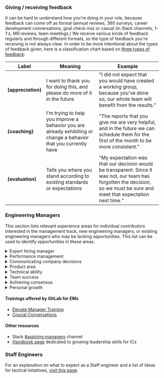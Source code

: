 ### Giving / receiving feedback

It can be hard to understand how you're doing in your role, because feedback can come off as formal (annual reviews, 360 surveys, career development conversations, goal check-ins) or casual (in Slack channels, 1-1's, MR reviews, team meetings.) We receive various kinds of feedback regularly and through different formats, so the type of feedback you're receiving is not always clear. In order to be more intentional about the types of feedback given, here is a classification chart based on [three types of feedback](https://forimpact.org/three-types-feedback/#:~:text=%E2%80%9CFeedback%20comes%20in%20three%20forms,about%20relationship%20and%20human%20connection.):

| Label | Meaning | Example |
|---|---|---|
| **(appreciation)** | I want to thank you for doing this, and please do more of it in the future | "I did not expect that you would have created a working group, because you've done so, our whole team will benefit from the results." |
| **(coaching)** | I'm trying to help you improve a behavior you are already exhibiting or change a behavior that you currently have | "The reports that you give me are very helpful, and in the future we can schedule them for the first of the month to be more consistent." |
| **(evaluation)** | Tells you where you stand according to existing standards or expectations | "My expectation was that our decision would be transparent. Since it was not, our team has forgotten the decision, so we must be sure and meet that expectation next time." |

### Engineering Managers

This section lists relevant experience areas for individual contributors interested in the management track, new engineering managers, or existing engineering managers who may be lacking opportunities. This list can be used to identify opportunities in these areas.

<details markdown=1>
<summary>Expert hiring manager</summary>

**Expert hiring manager**

* Experience with behavioral interviews
* Screening candidates for your team
* Identifying cultural answers or clarifying vague answers
* Identifying a headcount need in advance

</details>

<details markdown=1>
<summary>Performance management</summary>

**Performance management**

* Crucial conversations
* Performance improvement plans
* Coaching on improvement areas
* Giving feedback
* Identifying underperformance

</details>

<details markdown=1>
<summary>Communicating company decisions</summary>

**Communicating company decisions**

* Annual review, calibration sessions, compensation discussions
* Motivating team members on opportunities that come with negatives (borrow requests, engineering allocations, feature change locks)

</details>

<details markdown=1>
<summary>Product area</summary>

**Product area**

* Triage reports
* Define and monitor productivity metrics, take action if necessary
* Collaborative planning
* Proactively identifying issues or recommending engineering allocations
* Leading an incident in your area
* Proposing and driving a borrow request (reactive)
* Shared OKRs and delivery

</details>

<details markdown=1>
<summary>Technical ability</summary>

**Technical ability**

* Participate in long-term architectural decisions
* Challenge technical decisions where needed (e.g. inefficient refactors, etc)
* Maintain awareness of the technical implications of your domain and be able to speak to it
* Coach team members to scalable solutions
* Serve as a technical fallback for Staff or Principal engineers for the team
* Identify and prioritize technical debt remediation
* Understand and manage technical dependencies/trade-offs between stages, groups and projects or systems
* Evaluate, introduce, remove technologies (packages, languages, etc) or tools when appropriate
* Balance feature delivery and innovation with reliability requirements for customers
* Resolve complex technical disagreements within the team by providing guidance
</details>

<details markdown=1>
<summary>Team success</summary>

**Team success**

* Career growth development leading to promotions, mentors, technical interviews, maintainers
* Setting goals based on 360 feedback and career aspirations
* Smooth onboarding process
* Frequent and transparent handbook updates
* Identifying performance indicators for the team
* Becoming a mentor

</details>

<details markdown=1>
<summary>Achieving consensus</summary>

**Achieving consensus**

* Facilitating a working group
* Participating in stage, sub-department, skip level, and/or engineering manager discussions
* Coordinating the dev on-call
* Experience with being Incident Manager On-Call ([IMOC](/handbook/engineering/infrastructure/incident-management/#incident-manager-responsibilities))
* Collaboration with the full product group quad planning

</details>

<details markdown=1>
<summary>Personal growth</summary>

**Personal growth**

* Receiving feedback
* Continued learning, identifying new growth opportunities, and building a personal growth plan
* Seeking a mentor

</details>

#### Trainings offered by GitLab for EMs

* [Elevate Manager Training](/handbook/people-group/learning-and-development/elevate-programs/)
* [Crucial Conversations](/handbook/people-group/learning-and-development/learning-initiatives/crucial-conversations/)

#### Other resources

* Slack [#aspiring-managers](https://gitlab.slack.com/archives/C029TEKMDQ8) channel
* [Handbook page](/handbook/engineering/development/dev/training/ic-to-manager/) dedicated to growing leadership skills for ICs

### Staff Engineers

For an explanation on what to expect as a Staff engineer and a list of ideas for tactical initaitives, [visit this page](/handbook/engineering/development/dev/training/staff-engineers).
